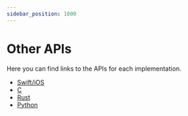 ```yaml
--- 
sidebar_position: 1000
---
```

# Other APIs

Here you can find links to the APIs for each implementation.
  
  * [Swift/iOS](https://github.com/automerge/automerge-swift)
  * [C](https://github.com/automerge/automerge-rs/tree/main/automerge-c)
  * [Rust](https://github.com/automerge/automerge-rs)
  * [Python](https://github.com/automerge/automerge-py)
